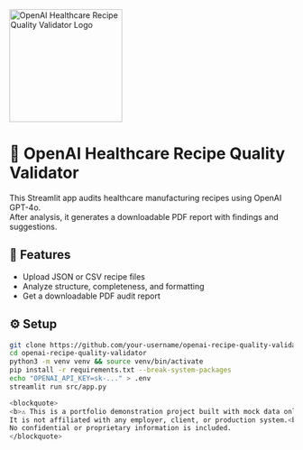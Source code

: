 <img src="https://github.com/igorrazumny/openai-recipe-quality-validator/blob/main/public_assets/Logo%206.png?raw=true" alt="OpenAI Healthcare Recipe Quality Validator Logo" width="200"/>

# 🧪 OpenAI Healthcare Recipe Quality Validator

This Streamlit app audits healthcare manufacturing recipes using OpenAI GPT-4o.  
After analysis, it generates a downloadable PDF report with findings and suggestions.

## 🚀 Features

- Upload JSON or CSV recipe files  
- Analyze structure, completeness, and formatting  
- Get a downloadable PDF audit report  

## ⚙️ Setup

```bash
git clone https://github.com/your-username/openai-recipe-quality-validator.git
cd openai-recipe-quality-validator
python3 -m venv venv && source venv/bin/activate
pip install -r requirements.txt --break-system-packages
echo "OPENAI_API_KEY=sk-..." > .env
streamlit run src/app.py

<blockquote>
<b>⚠️ This is a portfolio demonstration project built with mock data only.</b><br>
It is not affiliated with any employer, client, or production system.<br>
No confidential or proprietary information is included.
</blockquote>
